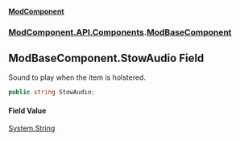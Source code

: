 #### [ModComponent](index.md 'index')
### [ModComponent.API.Components](index.md#ModComponent.API.Components 'ModComponent.API.Components').[ModBaseComponent](ModBaseComponent.md 'ModComponent.API.Components.ModBaseComponent')

## ModBaseComponent.StowAudio Field

Sound to play when the item is holstered.

```csharp
public string StowAudio;
```

#### Field Value
[System.String](https://docs.microsoft.com/en-us/dotnet/api/System.String 'System.String')